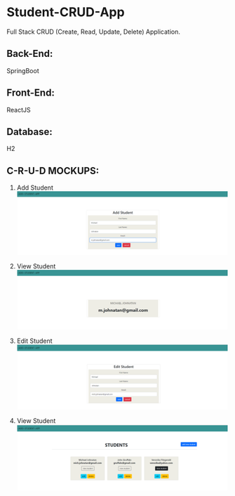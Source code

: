 # Student-CRUD-App
Full Stack CRUD (Create, Read, Update, Delete) Application.

## Back-End:
SpringBoot

## Front-End:
ReactJS

## Database:
H2

## C-R-U-D MOCKUPS:
1. Add Student
![Add Student](images/addStudent.png)

2. View Student
![View Student](images/viewStudent.png)

3. Edit Student
![Edit Student](images/editStudent.png)

4. View Student
![List Of Students](images/listOfStudents.png)
